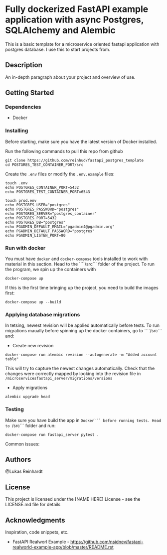 # Fully dockerized FastAPI example application with async Postgres, SQLAlchemy and Alembic

This is a basic template for a microservice oriented fastapi application with postgres database.
I use this to start projects from.

## Description

An in-depth paragraph about your project and overview of use.

## Getting Started

### Dependencies

* Docker

### Installing

Before starting, make sure you have the latest version of Docker installed.

Run the following commands to pull this repo from github
```
git clone https://github.com/reinhud/fastapi_postgres_template
cd POSTGRES_TEST_CONTAINER_PORT/src
```
Create the ```.env``` files or modify the ```.env.example``` files:
```
touch .env
echo POSTGRES_CONTAINER_PORT=5432
echo POSTGRES_TEST_CONTAINER_PORT=6543
```
```
touch prod.env
echo POSTGRES_USER="postgres"
echo POSTGRES_PASSWORD="postgres"
echo POSTGRES_SERVER="postgres_container" 
echo POSTGRES_PORT=5432
echo POSTGRES_DB="postgres"
echo PGADMIN_DEFAULT_EMAIL="pgadmin4@pgadmin.org"
echo PGADMIN_DEFAULT_PASSWORD="postgres"
echo PGADMIN_LISTEN_PORT=80
```

### Run with docker

You must have ``docker`` and ``docker-compose`` tools installed to work with material in this section.
Head to the ````/src``` folder of the project.
To run the program, we spin up the containers with
```
docker-compose up
```
If this is the first time bringing up the project, you need to build the images first:
```
docker-compose up --build
```

### Applying database migrations
In tetsing, newest revision will be applied automatically before tests.
To run migrations maually before spinning up the docker containers, go to ````/src``` and:
* Create new revision
```
docker-compose run alembic revision --autogenerate -m "Added account table"
```
This will try to capture the newest changes automatically.
Check that the changes were correctly mapped by looking into 
the revision file in ```/microservicesfastapi_server/migrations/versions```
* Apply migrations
```
alembic upgrade head
```

### Testing
Make sure you have build the app in ````Docker``` before running tests.
Head to ````/src``` folder and run:
```
docker-compose run fastapi_server pytest .
```


Common issues:


## Authors

@Lukas Reinhardt
## License

This project is licensed under the [NAME HERE] License - see the LICENSE.md file for details

## Acknowledgments
Inspiration, code snippets, etc.
* FastAPI Realworl Example - https://github.com/nsidnev/fastapi-realworld-example-app/blob/master/README.rst

